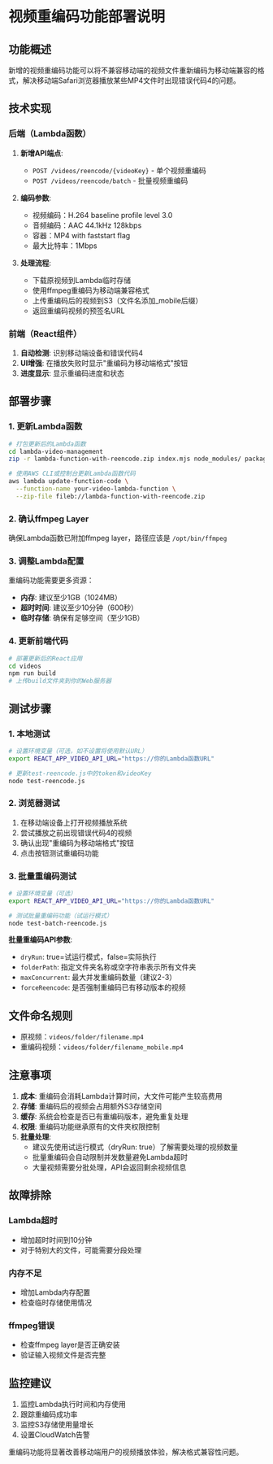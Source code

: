 # 视频重编码功能部署说明

## 功能概述

新增的视频重编码功能可以将不兼容移动端的视频文件重新编码为移动端兼容的格式，解决移动端Safari浏览器播放某些MP4文件时出现错误代码4的问题。

## 技术实现

### 后端（Lambda函数）

1. **新增API端点**:
   - `POST /videos/reencode/{videoKey}` - 单个视频重编码
   - `POST /videos/reencode/batch` - 批量视频重编码
2. **编码参数**:
   - 视频编码：H.264 baseline profile level 3.0
   - 音频编码：AAC 44.1kHz 128kbps
   - 容器：MP4 with faststart flag
   - 最大比特率：1Mbps

3. **处理流程**:
   - 下载原视频到Lambda临时存储
   - 使用ffmpeg重编码为移动端兼容格式
   - 上传重编码后的视频到S3（文件名添加_mobile后缀）
   - 返回重编码视频的预签名URL

### 前端（React组件）

1. **自动检测**: 识别移动端设备和错误代码4
2. **UI增强**: 在播放失败时显示"重编码为移动端格式"按钮
3. **进度显示**: 显示重编码进度和状态

## 部署步骤

### 1. 更新Lambda函数

```bash
# 打包更新后的Lambda函数
cd lambda-video-management
zip -r lambda-function-with-reencode.zip index.mjs node_modules/ package.json

# 使用AWS CLI或控制台更新Lambda函数代码
aws lambda update-function-code \
  --function-name your-video-lambda-function \
  --zip-file fileb://lambda-function-with-reencode.zip
```

### 2. 确认ffmpeg Layer

确保Lambda函数已附加ffmpeg layer，路径应该是 `/opt/bin/ffmpeg`

### 3. 调整Lambda配置

重编码功能需要更多资源：
- **内存**: 建议至少1GB（1024MB）
- **超时时间**: 建议至少10分钟（600秒）
- **临时存储**: 确保有足够空间（至少1GB）

### 4. 更新前端代码

```bash
# 部署更新后的React应用
cd videos
npm run build
# 上传build文件夹到你的Web服务器
```

## 测试步骤

### 1. 本地测试

```bash
# 设置环境变量（可选，如不设置将使用默认URL）
export REACT_APP_VIDEO_API_URL="https://你的Lambda函数URL"

# 更新test-reencode.js中的token和videoKey
node test-reencode.js
```

### 2. 浏览器测试

1. 在移动端设备上打开视频播放系统
2. 尝试播放之前出现错误代码4的视频
3. 确认出现"重编码为移动端格式"按钮
4. 点击按钮测试重编码功能

### 3. 批量重编码测试

```bash
# 设置环境变量（可选）
export REACT_APP_VIDEO_API_URL="https://你的Lambda函数URL"

# 测试批量重编码功能（试运行模式）
node test-batch-reencode.js
```

**批量重编码API参数**:
- `dryRun`: true=试运行模式，false=实际执行
- `folderPath`: 指定文件夹名称或空字符串表示所有文件夹
- `maxConcurrent`: 最大并发重编码数量（建议2-3）
- `forceReencode`: 是否强制重编码已有移动版本的视频

## 文件命名规则

- 原视频：`videos/folder/filename.mp4`
- 重编码视频：`videos/folder/filename_mobile.mp4`

## 注意事项

1. **成本**: 重编码会消耗Lambda计算时间，大文件可能产生较高费用
2. **存储**: 重编码后的视频会占用额外S3存储空间
3. **缓存**: 系统会检查是否已有重编码版本，避免重复处理
4. **权限**: 重编码功能继承原有的文件夹权限控制
5. **批量处理**:
   - 建议先使用试运行模式（dryRun: true）了解需要处理的视频数量
   - 批量重编码会自动限制并发数量避免Lambda超时
   - 大量视频需要分批处理，API会返回剩余视频信息

## 故障排除

### Lambda超时
- 增加超时时间到10分钟
- 对于特别大的文件，可能需要分段处理

### 内存不足
- 增加Lambda内存配置
- 检查临时存储使用情况

### ffmpeg错误
- 检查ffmpeg layer是否正确安装
- 验证输入视频文件是否完整

## 监控建议

1. 监控Lambda执行时间和内存使用
2. 跟踪重编码成功率
3. 监控S3存储使用量增长
4. 设置CloudWatch告警

重编码功能将显著改善移动端用户的视频播放体验，解决格式兼容性问题。